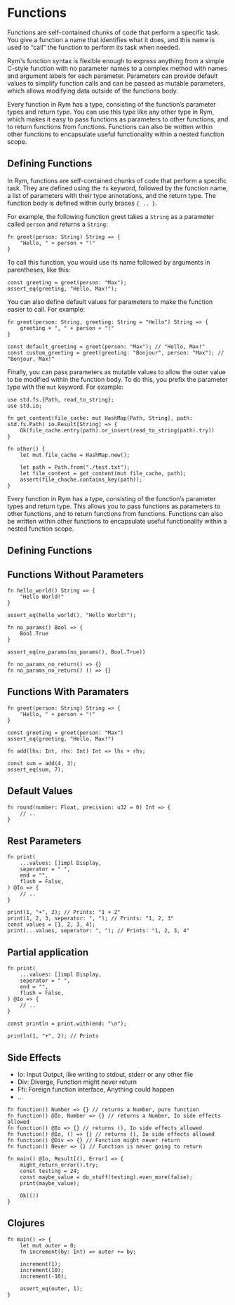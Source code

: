 # Functions

Functions are self-contained chunks of code that perform a specific task. You give a function a name that identifies what it does, and this name is used to “call” the function to perform its task when needed.

Rym's function syntax is flexible enough to express anything from a simple C-style function with no parameter names to a complex method with names and argument labels for each parameter. Parameters can provide default values to simplify function calls and can be passed as mutable parameters, which allows modifying data outside of the functions body.

Every function in Rym has a type, consisting of the function’s parameter types and return type. You can use this type like any other type in Rym, which makes it easy to pass functions as parameters to other functions, and to return functions from functions. Functions can also be written within other functions to encapsulate useful functionality within a nested function scope.

## Defining Functions

In Rym, functions are self-contained chunks of code that perform a specific task.
They are defined using the `fn` keyword, followed by the function name,
a list of parameters with their type annotations, and the return type.
The function body is defined within curly braces `{ .. }`.

For example, the following function greet takes a `String` as a parameter called `person` and returns a `String`:

```rym
fn greet(person: String) String => {
    "Hello, " + person + "!"
}
```

To call this function, you would use its name followed by arguments in parentheses, like this:

```rym
const greeting = greet(person: "Max");
assert_eq(greeting, "Hello, Max!");
```

You can also define default values for parameters to make the function easier to call. For example:

```rym
fn greet(person: String, greeting: String = "Hello") String => {
    greeting + ", " + person + "!"
}

const default_greeting = greet(person: "Max"); // "Hello, Max!"
const custom_greeting = greet(greeting: "Bonjour", person: "Max"); // "Bonjour, Max!"
```

Finally, you can pass parameters as mutable values to allow the outer value to be modified within the function body.
To do this, you prefix the parameter type with the `mut` keyword. For example:

```rym
use std.fs.{Path, read_to_string};
use std.io;

fn get_content(file_cache: mut HashMap[Path, String], path: std.fs.Path) io.Result[String] => {
    Ok(file_cache.entry(path).or_insert(read_to_string(path).try))
}

fn other() {
    let mut file_cache = HashMap.new();

    let path = Path.from("./test.txt");
    let file_content = get_content(mut file_cache, path);
    assert(file_chache.contains_key(path));
}
```

Every function in Rym has a type, consisting of the function’s parameter types and return type.
This allows you to pass functions as parameters to other functions, and to return functions from functions.
Functions can also be written within other functions to encapsulate useful functionality within a nested function scope.

## Defining Functions

## Functions Without Parameters

```rym
fn hello_world() String => {
    "Hello World!"
}

assert_eq(hello_world(), "Hello World!");
```

```rym
fn no_params() Bool => {
    Bool.True
}

assert_eq(no_params(no_params(), Bool.True))
```

```rym
fn no_params_no_return() => {}
fn no_params_no_return() () => {}
```

## Functions With Paramaters

```rym
fn greet(person: String) String => {
    "Hello, " + person + "!"
}

const greeting = greet(person: "Max")
assert_eq(greeting, "Hello, Max!")
```

```rym
fn add(lhs: Int, rhs: Int) Int => lhs + rhs;

const sum = add(4, 3);
assert_eq(sum, 7);
```

## Default Values

```rym
fn round(number: Float, precision: u32 = 0) Int => {
    // ..
}
```

## Rest Parameters

```rym
fn print(
    ...values: []impl Display,
    seperator = " ",
    end = "",
    flush = False,
) @Io => {
    // ..
}

print(1, "+", 2); // Prints: "1 + 2"
print(1, 2, 3, seperator: ", "); // Prints: "1, 2, 3"
const values = [1, 2, 3, 4];
print(...values, seperator: ", "); // Prints: "1, 2, 3, 4"
```

## Partial application

```rym
fn print(
    ...values: []impl Display,
    seperator = " ",
    end = "",
    flush = False,
) @Io => {
    // ..
}

const println = print.with(end: "\n");

println(1, "+", 2); // Prints
```

## Side Effects

- Io: Input Output, like writing to stdout, stderr or any other file
- Div: Diverge, Function might never return
- Ffi: Foreign function interface, Anything could happen
- ...

```rym
fn function() Number => {} // returns a Number, pure function
fn function() @Io, Number => {} // returns a Number, Io side effects allowed
fn function() @Io => {} // returns (), Io side effects allowed
fn function() @Io, () => {} // returns (), Io side effects allowed
fn function() @Div => {} // Function might never return
fn function() Never => {} // Function is never going to return
```

```rym
fn main() @Io, Result[(), Error] => {
    might_return_error().try;
    const testing = 24;
    const maybe_value = do_stuff(testing).even_more(false);
    print(maybe_value);

    Ok(())
}
```

## Clojures

```rym
fn main() => {
    let mut outer = 0;
    fn increment(by: Int) => outer += by;

    increment(1);
    increment(10);
    increment(-10);

    assert_eq(outer, 1);
}
```
